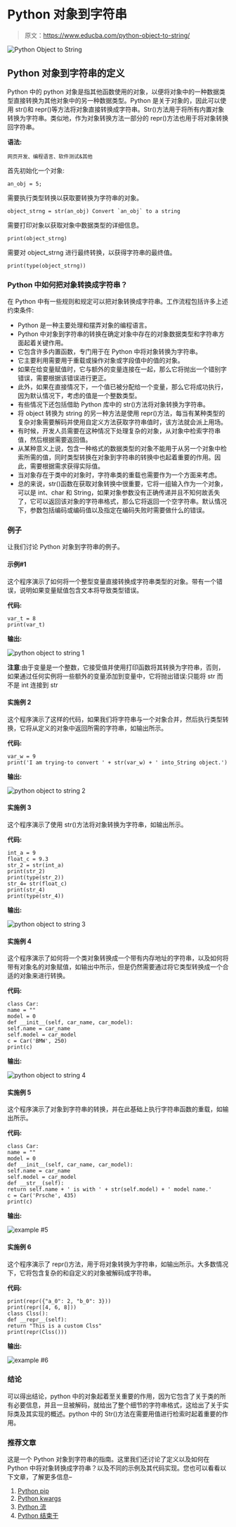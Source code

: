 # Python 对象到字符串

> 原文：<https://www.educba.com/python-object-to-string/>

![Python Object to String](img/64a632d2096257bb3aa9c449cb8bd6b1.png)



## Python 对象到字符串的定义

Python 中的 python 对象是指其他函数使用的对象，以便将对象中的一种数据类型直接转换为其他对象中的另一种数据类型。Python 是关于对象的，因此可以使用 str()和 repr()等方法将对象直接转换成字符串。Str()方法用于将所有内置对象转换为字符串。类似地，作为对象转换方法一部分的 repr()方法也用于将对象转换回字符串。

**语法:**

<small>网页开发、编程语言、软件测试&其他</small>

首先初始化一个对象:

```
an_obj = 5;
```

需要执行类型转换以获取要转换为字符串的对象。

```
object_strng = str(an_obj) Convert `an_obj` to a string
```

需要打印对象以获取对象中数据类型的详细信息。

```
print(object_strng)
```

需要对 object_strng 进行最终转换，以获得字符串的最终值。

```
print(type(object_strng))
```

### Python 中如何把对象转换成字符串？

在 Python 中有一些规则和规定可以把对象转换成字符串。工作流程包括许多上述约束条件:

*   Python 是一种主要处理和摆弄对象的编程语言。
*   Python 中对象到字符串的转换在确定对象中存在的对象数据类型和字符串方面起着关键作用。
*   它包含许多内置函数，专门用于在 Python 中将对象转换为字符串。
*   它主要利用需要用于重载或操作对象或字段值中的值的对象。
*   如果在给变量赋值时，它与额外的变量连接在一起，那么它将抛出一个错别字错误，需要根据该错误进行更正。
*   此外，如果在直接情况下，一个值已被分配给一个变量，那么它将成功执行，因为默认情况下，考虑的值是一个整数类型。
*   有些情况下还包括借助 Python 库中的 str()方法将对象转换为字符串。
*   将 object 转换为 string 的另一种方法是使用 repr()方法，每当有某种类型的复杂对象需要解码并使用自定义方法获取字符串值时，该方法就会派上用场。
*   有时候，开发人员需要在这种情况下处理复杂的对象，从对象中检索字符串值，然后根据需要返回值。
*   从某种意义上说，包含一种格式的数据类型的对象不能用于从另一个对象中检索所需的值，同时类型转换在对象到字符串的转换中也起着重要的作用。因此，需要根据需求获得实际值。
*   当对象存在于类中的对象时，字符串类的重载也需要作为一个方面来考虑。
*   总的来说，str()函数在获取对象转换中很重要，它将一组输入作为一个对象，可以是 int、char 和 String，如果对象参数没有正确传递并且不知何故丢失了，它可以返回该对象的字符串格式，那么它将返回一个空字符串。默认情况下，参数包括编码或编码值以及指定在编码失败时需要做什么的错误。

### 例子

让我们讨论 Python 对象到字符串的例子。

#### 示例#1

这个程序演示了如何将一个整型变量直接转换成字符串类型的对象。带有一个错误，说明如果变量赋值包含文本将导致类型错误。

**代码:**

```
var_t = 8
print(var_t)
```

**输出:**

![python object to string 1](img/c06fb697c75d2bb5f58045754945572e.png)



**注意**:由于变量是一个整数，它接受值并使用打印函数将其转换为字符串，否则，如果通过任何实例将一些额外的变量添加到变量中，它将抛出错误:只能将 str 而不是 int 连接到 str

#### 实施例 2

这个程序演示了这样的代码，如果我们将字符串与一个对象合并，然后执行类型转换，它将从定义的对象中返回所需的字符串，如输出所示。

**代码:**

```
var_w = 9
print('I am trying-to convert ' + str(var_w) + ' into_String object.')
```

**输出:**

![python object to string 2](img/7212cfdaf9d16d951bbeb2b9ba70a8b0.png)



#### 实施例 3

这个程序演示了使用 str()方法将对象转换为字符串，如输出所示。

**代码:**

```
int_a = 9
float_c = 9.3
str_2 = str(int_a)
print(str_2)
print(type(str_2))
str_4= str(float_c)
print(str_4)
print(type(str_4))
```

**输出:**

![python object to string 3](img/a09c064d9147445c5de47c11341dd9ca.png)



#### 实施例 4

这个程序演示了如何将一个类对象转换成一个带有内存地址的字符串，以及如何将带有对象名的对象赋值，如输出中所示，但是仍然需要通过将它类型转换成一个合适的对象来进行转换。

**代码:**

```
class Car:
name = ""
model = 0
def __init__(self, car_name, car_model):
self.name = car_name
self.model = car_model
c = Car('BMW', 250)
print(c)
```

**输出:**

![python object to string 4](img/132be95e5ed230ab8e5e415f64aafb85.png)



#### 实施例 5

这个程序演示了对象到字符串的转换，并在此基础上执行字符串函数的重载，如输出所示。

**代码:**

```
class Car:
name = ""
model = 0
def __init__(self, car_name, car_model):
self.name = car_name
self.model = car_model
def __str__(self):
return self.name + ' is with ' + str(self.model) + ' model name.'
c = Car('Prsche', 435)
print(c)
```

**输出:**

![example #5](img/a53830dadd01288bf150749e43beff62.png)



#### 实施例 6

这个程序演示了 repr()方法，用于将对象转换为字符串，如输出所示。大多数情况下，它将包含复杂的和自定义的对象被解码成字符串。

**代码:**

```
print(repr({"a_0": 2, "b_0": 3}))
print(repr([4, 6, 8]))
class Clss():
def __repr__(self):
return "This is a custom Clss"
print(repr(Clss()))
```

**输出:**

![example #6](img/74c11d280816946d08d1013ee8a49819.png)



### 结论

可以得出结论，python 中的对象起着至关重要的作用，因为它包含了关于类的所有必要信息，并且一旦被解码，就给出了整个细节的字符串格式，这给出了关于实际类及其实现的概述。python 中的 Str()方法在需要用值进行检索时起着重要的作用。

### 推荐文章

这是一个 Python 对象到字符串的指南。这里我们还讨论了定义以及如何在 Python 中将对象转换成字符串？以及不同的示例及其代码实现。您也可以看看以下文章，了解更多信息–

1.  [Python pip](https://www.educba.com/python-pip/)
2.  [Python kwargs](https://www.educba.com/python-kwargs/)
3.  [Python 流](https://www.educba.com/python-stream/)
4.  [Python 结束于](https://www.educba.com/python-endswith/)





